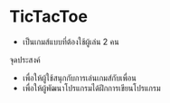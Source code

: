 # TicTacToe
- เป็นเกมส์แบบที่ต้องใช้ผู้เล่น 2 คน

จุดประสงค์
- เพื่อให้ผู้ใช้สนุกกับการเล่นเกมส์กับเพื่อน
- เพื่อให้ผู้พัฒนาโปรแกรมได้ฝึกการเขียนโปรแกรม
